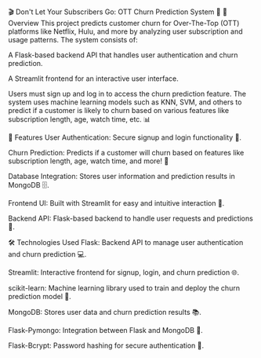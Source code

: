 🎬 Don't Let Your Subscribers Go: OTT Churn Prediction System 🎥
🚀 Overview
This project predicts customer churn for Over-The-Top (OTT) platforms like Netflix, Hulu, and more by analyzing user subscription and usage patterns. The system consists of:

A Flask-based backend API that handles user authentication and churn prediction.

A Streamlit frontend for an interactive user interface.

Users must sign up and log in to access the churn prediction feature. The system uses machine learning models such as KNN, SVM, and others to predict if a customer is likely to churn based on various features like subscription length, age, watch time, etc. 📊

🌟 Features
User Authentication: Secure signup and login functionality 🔐.

Churn Prediction: Predicts if a customer will churn based on features like subscription length, age, watch time, and more! 🧐

Database Integration: Stores user information and prediction results in MongoDB 🗄️.

Frontend UI: Built with Streamlit for easy and intuitive interaction 🎨.

Backend API: Flask-based backend to handle user requests and predictions 🚀.

🛠️ Technologies Used
Flask: Backend API to manage user authentication and churn prediction 💻.

Streamlit: Interactive frontend for signup, login, and churn prediction 🌐.

scikit-learn: Machine learning library used to train and deploy the churn prediction model 🤖.

MongoDB: Stores user data and churn prediction results 📚.

Flask-Pymongo: Integration between Flask and MongoDB 🔗.

Flask-Bcrypt: Password hashing for secure authentication 🔑.
